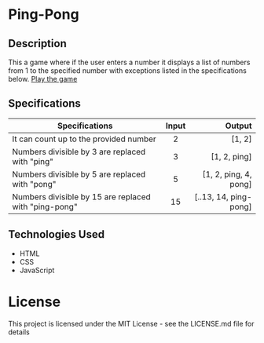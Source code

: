 # Ping-Pong

## Description

This a game where if the user enters a number it displays a list of numbers from  1 to the specified  number with exceptions listed in the specifications below.
[Play the game](https://aishasharif.github.io/Anita-s-kitchen/)

## Specifications

| Specifications                                        | Input  | Output                  |
| ----------------------------------------------------- |:------:| -----------------------:|
| It can count up to the provided number                | 2      | [1, 2]                  |
| Numbers divisible by 3 are replaced with "ping"       | 3      | [1, 2, ping]            |
| Numbers divisible by 5 are replaced with "pong"       | 5      |  [1, 2, ping, 4, pong]  |
| Numbers divisible by 15 are replaced with "ping-pong" | 15     | [..13, 14, ping-pong]   |

## Technologies Used
* HTML
* CSS
* JavaScript

# License

This project is licensed under the MIT License - see the LICENSE.md file for details

